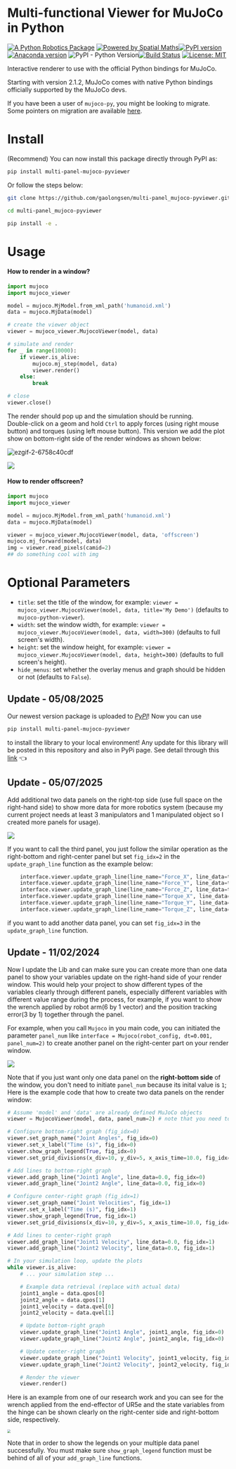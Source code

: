 # Multi-functional Viewer for MuJoCo in Python

[![A Python Robotics Package](https://raw.githubusercontent.com/petercorke/robotics-toolbox-python/master/.github/svg/py_collection.min.svg)](https://github.com/petercorke/robotics-toolbox-python)
[![Powered by Spatial Maths](https://raw.githubusercontent.com/petercorke/spatialmath-python/master/.github/svg/sm_powered.min.svg)](https://github.com/petercorke/spatialmath-python)[![PyPI version](https://badge.fury.io/py/roboticstoolbox-python.svg)](https://badge.fury.io/py/roboticstoolbox-python)
[![Anaconda version](https://anaconda.org/conda-forge/roboticstoolbox-python/badges/version.svg)](https://anaconda.org/conda-forge/roboticstoolbox-python)
![PyPI - Python Version](https://img.shields.io/pypi/pyversions/roboticstoolbox-python.svg)[![Build Status](https://github.com/petercorke/robotics-toolbox-python/workflows/Test/badge.svg?branch=master)](https://github.com/petercorke/robotics-toolbox-python/actions?query=workflow%3ATest)
[![License: MIT](https://img.shields.io/badge/License-MIT-yellow.svg)](https://opensource.org/licenses/MIT)

Interactive renderer to use with the official Python bindings for MuJoCo.

Starting with version 2.1.2, MuJoCo comes with native Python bindings officially supported by the MuJoCo devs.  

If you have been a user of `mujoco-py`, you might be looking to migrate.  
Some pointers on migration are available [here](https://mujoco.readthedocs.io/en/latest/python.html#migration-notes-for-mujoco-py).

# Install
(Recommend) You can now install this package directly through PyPI as:
```xml
pip install multi-panel-mujoco-pyviewer
```
Or follow the steps below:

```sh
git clone https://github.com/gaolongsen/multi-panel_mujoco-pyviewer.git
```

```sh
cd multi-panel_mujoco-pyviewer
```

```sh
pip install -e .
```

# Usage
#### How to render in a window?
```py
import mujoco
import mujoco_viewer

model = mujoco.MjModel.from_xml_path('humanoid.xml')
data = mujoco.MjData(model)

# create the viewer object
viewer = mujoco_viewer.MujocoViewer(model, data)

# simulate and render
for _ in range(10000):
    if viewer.is_alive:
        mujoco.mj_step(model, data)
        viewer.render()
    else:
        break

# close
viewer.close()
```

The render should pop up and the simulation should be running.  
Double-click on a geom and hold `Ctrl` to apply forces (using right mouse button) and torques (using left mouse button). This version we add the plot show on bottom-right side of the render windows as shown below:

![ezgif-2-6758c40cdf](https://github.com/JackTony123/picx-images-hosting/raw/master/exp1.7w6lrjlcu0.gif)



![](https://github.com/JackTony123/picx-images-hosting/raw/master/exp2.6pnaiy0eby.gif)

#### How to render offscreen?
```py
import mujoco
import mujoco_viewer

model = mujoco.MjModel.from_xml_path('humanoid.xml')
data = mujoco.MjData(model)

viewer = mujoco_viewer.MujocoViewer(model, data, 'offscreen')
mujoco.mj_forward(model, data)
img = viewer.read_pixels(camid=2)
## do something cool with img
```

# Optional Parameters

- `title`: set the title of the window, for example: `viewer = mujoco_viewer.MujocoViewer(model, data, title='My Demo')` (defaults to `mujoco-python-viewer`). 
- `width`: set the window width, for example: `viewer = mujoco_viewer.MujocoViewer(model, data, width=300)` (defaults to full screen's width). 
- `height`: set the window height, for example: `viewer = mujoco_viewer.MujocoViewer(model, data, height=300)` (defaults to full screen's height). 
- `hide_menus`: set whether the overlay menus and graph should be hidden or not (defaults to `False`).



## Update - 05/08/2025

Our newest version package is uploaded to *[PyPI](https://pypi.org/)*! Now you can use 

```xml
pip install multi-panel-mujoco-pyviewer
```

to install the library to your local environment! Any update for this library will be posted in this repository and also in PyPi page. See detail through this [link](https://pypi.org/project/multi-panel-mujoco-pyviewer/) :point_left:

## Update - 05/07/2025

Add additional two data panels on the right-top side (use full space on the right-hand side) to show more data for more robotics system (because my current project needs at least 3 manipulators and 1 manipulated object so I created more panels for usage).

![](https://github.com/JackTony123/picx-images-hosting/raw/master/update_mj_viewer.6t7c0wtgnw.webp)

If you want to call the third panel, you just follow the similar operation as the right-bottom and right-center panel but set `fig_idx=2` in the `update_graph_line` function as the example below:

```python
    interface.viewer.update_graph_line(line_name="Force_X", line_data=torque_force_data3[:3][0], fig_idx=2)
    interface.viewer.update_graph_line(line_name="Force_Y", line_data=torque_force_data3[:3][1], fig_idx=2)
    interface.viewer.update_graph_line(line_name="Force_Z", line_data=torque_force_data3[:3][2], fig_idx=2)
    interface.viewer.update_graph_line(line_name="Torque_X", line_data=torque_force_data3[:3][0], fig_idx=2)
    interface.viewer.update_graph_line(line_name="Torque_Y", line_data=torque_force_data3[3:][1], fig_idx=2)
    interface.viewer.update_graph_line(line_name="Torque_Z", line_data=torque_force_data3[3:][2], fig_idx=2)
```

if you want to add another data panel, you can set `fig_idx=3` in the  `update_graph_line` function.

## Update - 11/02/2024

Now I update the Lib and can make sure you can create more than one data panel to show your variables update on the right-hand side of your render window. This would help your project to show different types of the variables clearly through different panels, especially different variables with different value range during the process, for example, if you want to show the wrench applied by robot arm(6 by 1 vector) and the position tracking error(3 by 1) together through the panel.

For example, when you call `Mujoco` in you main code, you can initiated the parameter `panel_num` like `interface = Mujoco(robot_config, dt=0.001, panel_num=2)` to create another panel on the right-center part on your render window. 

![](https://github.com/JackTony123/picx-images-hosting/raw/master/double_panel.3d4svg0oda.png)

Note that if you just want only one data panel on the **right-bottom side** of the window, you don't need to initiate `panel_num` because its inital value is `1`;  Here is the example code that how to create two data panels on the render window:

```python
# Assume 'model' and 'data' are already defined MuJoCo objects
viewer = MujocoViewer(model, data, panel_num=2) # note that you need to initialize panel_num = 2

# Configure bottom-right graph (fig_idx=0)
viewer.set_graph_name("Joint Angles", fig_idx=0)
viewer.set_x_label("Time (s)", fig_idx=0)
viewer.show_graph_legend(True, fig_idx=0)
viewer.set_grid_divisions(x_div=10, y_div=5, x_axis_time=10.0, fig_idx=0)

# Add lines to bottom-right graph
viewer.add_graph_line("Joint1 Angle", line_data=0.0, fig_idx=0)
viewer.add_graph_line("Joint2 Angle", line_data=0.0, fig_idx=0)

# Configure center-right graph (fig_idx=1)
viewer.set_graph_name("Joint Velocities", fig_idx=1)
viewer.set_x_label("Time (s)", fig_idx=1)
viewer.show_graph_legend(True, fig_idx=1)
viewer.set_grid_divisions(x_div=10, y_div=5, x_axis_time=10.0, fig_idx=1)

# Add lines to center-right graph
viewer.add_graph_line("Joint1 Velocity", line_data=0.0, fig_idx=1)
viewer.add_graph_line("Joint2 Velocity", line_data=0.0, fig_idx=1)

# In your simulation loop, update the plots
while viewer.is_alive:
    # ... your simulation step ...

    # Example data retrieval (replace with actual data)
    joint1_angle = data.qpos[0]
    joint2_angle = data.qpos[1]
    joint1_velocity = data.qvel[0]
    joint2_velocity = data.qvel[1]

    # Update bottom-right graph
    viewer.update_graph_line("Joint1 Angle", joint1_angle, fig_idx=0)
    viewer.update_graph_line("Joint2 Angle", joint2_angle, fig_idx=0)

    # Update center-right graph
    viewer.update_graph_line("Joint1 Velocity", joint1_velocity, fig_idx=1)
    viewer.update_graph_line("Joint2 Velocity", joint2_velocity, fig_idx=1)

    # Render the viewer
    viewer.render()

```

Here is an example from one of our research work and you can see for the wrench applied from the end-effector of UR5e and the state variables from the hinge can be shown clearly on the right-center side and right-bottom side, respectively.

<img src="https://github.com/JackTony123/picx-images-hosting/raw/master/two_panels_demo.5fklkfd2wz.webp" style="zoom:45%;" />

Note that in order to show the legends on your multiple data panel successfully. You must make sure `show_graph_legend` function must be behind of all of your `add_graph_line` functions.





